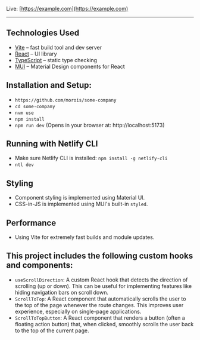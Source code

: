 Live: [https://example.com](https://example.com)

---

## Technologies Used

- [Vite](https://vitejs.dev/) – fast build tool and dev server
- [React](https://react.dev/) – UI library
- [TypeScript](https://www.typescriptlang.org/) – static type checking
- [MUI](https://mui.com/) – Material Design components for React

## Installation and Setup:

- `https://github.com/morois/some-company`
- `cd some-company`
- `nvm use`
- `npm install`
- `npm run dev` (Opens in your browser at: http://localhost:5173)

## Running with Netlify CLI

- Make sure Netlify CLI is installed: `npm install -g netlify-cli`
- `ntl dev`

## Styling

- Component styling is implemented using Material UI.
- CSS-in-JS is implemented using MUI's built-in `styled`.

## Performance

- Using Vite for extremely fast builds and module updates.

## This project includes the following custom hooks and components:

- `useScrollDirection`: A custom React hook that detects the direction of scrolling (up or down). This can be useful for implementing features like hiding navigation bars on scroll down.
- `ScrollToTop`: A React component that automatically scrolls the user to the top of the page whenever the route changes. This improves user experience, especially on single-page applications.
- `ScrollToTopButton`: A React component that renders a button (often a floating action button) that, when clicked, smoothly scrolls the user back to the top of the current page.
